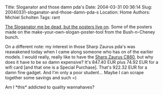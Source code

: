 Title: Sloganator and those damn pda's
Date: 2004-03-31 00:36:14
Slug: 20040331-sloganator-and-those-damn-pda-s
Location: Home
Authors: Michiel Scholten
Tags: rant

<p><a href="http://revbilly.com/revsite/sloganator1/sloganator/index.html">The Sloganator me be dead, but the posters live on</a>. Some of the posters made on the make-your-own-slogan-poster-tool from the Bush-n-Cheney bunch.</p>
<p>On a different note: my interest in those Sharp Zaurus pda's was reawakened today when I came along someone who has on of the earlier models. I would really, really like to have the <a href="http://www.shirtpocket.co.uk/cat/product_info.php?products_id=85">Sharp Zaurus C860</a>, but why does it have to be so damn expensive? It's 847.40 EUR plus 74.92 EUR for a wifi card [and that one is a Special Purchase]. That's 922.32 EUR for a damn fine gadget. And I'm only a poor student... Maybe I can scrape together some savings and such =)</p>
<p>Am I *this* addicted to quality wannahaves?</p>